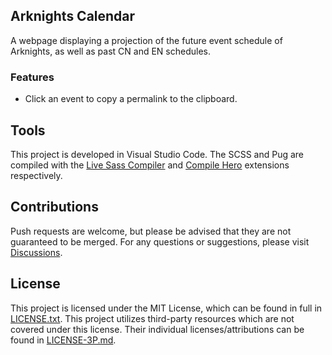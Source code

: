 ## Arknights Calendar
A webpage displaying a projection of the future event schedule of Arknights, as well as past CN and EN schedules.

### Features
* Click an event to copy a permalink to the clipboard.

## Tools
This project is developed in Visual Studio Code. The SCSS and Pug are compiled with the [Live Sass Compiler](https://marketplace.visualstudio.com/items?itemName=glenn2223.live-sass) and [Compile Hero](https://marketplace.visualstudio.com/items?itemName=Wscats.eno) extensions respectively.

## Contributions
Push requests are welcome, but please be advised that they are not guaranteed to be merged. For any questions or suggestions, please visit [Discussions](https://github.com/jaywyeee/arknights-calendar/discussions).

## License
This project is licensed under the MIT License, which can be found in full in [LICENSE.txt](LICENSE.txt). This project utilizes third-party resources which are not covered under this license. Their individual licenses/attributions can be found in [LICENSE-3P.md](LICENSE-3P.md).

